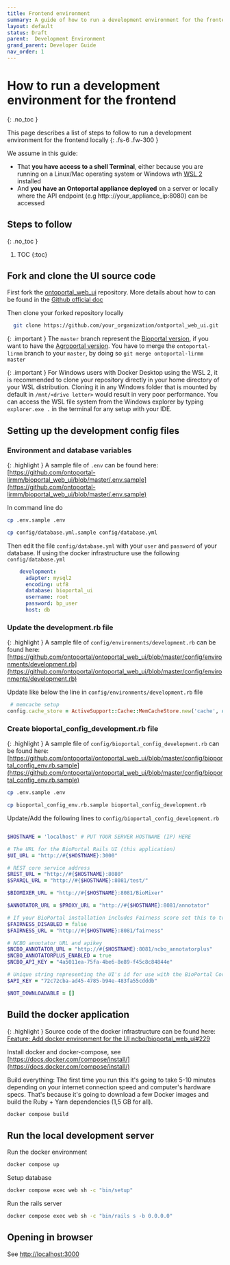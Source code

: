 ```yaml
---
title: Frontend environment
summary: A guide of how to run a development environment for the frontend
layout: default
status: Draft
parent:  Development Environment
grand_parent: Developer Guide
nav_order: 1
---
```


# How to run a development environment for the frontend
{: .no_toc }

This page describes a list of steps to follow to run a development environment for the frontend locally
{: .fs-6 .fw-300 }

We assume in this guide:
* That **you have access to a shell Terminal**, either because you are running on a Linux/Mac operating system or Windows wth [WSL 2](https://learn.microsoft.com/en-us/windows/wsl/) installed 
* And **you have an Ontoportal appliance deployed** on a server or locally where the API endpoint (e.g http:://your_appliance_ip:8080) can be accessed

## Steps to follow
{: .no_toc }

1. TOC
{:toc}

## Fork and clone the UI source code

First fork the [ontoportal_web_ui](https://github.com/ontoportal/ontoportal_web_ui) repository. More details about how to can be found in the [Github official doc](https://docs.github.com/en/get-started/quickstart/fork-a-repo?platform=linux)

Then clone your forked repository locally
```bash
  git clone https://github.com/your_organization/ontportal_web_ui.git
```

{: .important }
The `master` branch represent the [Bioportal version](https://bioportal.bioontology.org/), if you want to have the [Agroportal version](https://agroportal.lirmm.fr/).
You have to merge the `ontoportal-lirmm` branch to your `master`, by doing so `git merge ontoportal-lirmm master`

{: .important }
For Windows users with Docker Desktop using the WSL 2, it is recommended to clone your repository directly in your home directory of your WSL distribution. Cloning it in any Windows folder that is mounted by default in `/mnt/<drive letter>` would result in very poor performance.
You can access the WSL file system from the Windows explorer by typing `explorer.exe .` in the terminal for any setup with your IDE.

## Setting up the development config files

### Environment and database variables

{: .highlight }
A sample file of `.env` can be found
here:[https://github.com/ontoportal-lirmm/bioportal_web_ui/blob/master/.env.sample](https://github.com/ontoportal-lirmm/bioportal_web_ui/blob/master/.env.sample)

In command line do

```bash
cp .env.sample .env

cp config/database.yml.sample config/database.yml
```

Then edit the file `config/database.yml` with your `user` and `password` of your database. If using the docker
infrastructure use the following `config/database.yml`

```yml
    development:
      adapter: mysql2
      encoding: utf8
      database: bioportal_ui
      username: root
      password: bp_user
      host: db
```

### Update the development.rb file

{: .highlight }
A sample file of `config/environments/development.rb` can be found
here:[https://github.com/ontoportal/ontoportal_web_ui/blob/master/config/environments/development.rb](https://github.com/ontoportal/ontoportal_web_ui/blob/master/config/environments/development.rb)

Update like below the line in `config/environments/development.rb` file

```ruby
 # memcache setup
config.cache_store = ActiveSupport::Cache::MemCacheStore.new('cache', namespace: 'BioPortal')

```

### Create bioportal_config_development.rb file

{: .highlight }
A sample file of `config/bioportal_config_development.rb` can be found
here:[https://github.com/ontoportal/ontoportal_web_ui/blob/master/config/bioportal_config_env.rb.sample](https://github.com/ontoportal/ontoportal_web_ui/blob/master/config/bioportal_config_env.rb.sample)

```bash
cp .env.sample .env

cp bioportal_config_env.rb.sample bioportal_config_development.rb
```

Update/Add the following lines to `config/bioportal_config_development.rb`  

```ruby

$HOSTNAME = 'localhost' # PUT YOUR SERVER HOSTNAME (IP) HERE

# The URL for the BioPortal Rails UI (this application)
$UI_URL = "http://#{$HOSTNAME}:3000"

# REST core service address
$REST_URL = "http://#{$HOSTNAME}:8080"
$SPARQL_URL = "http://#{$HOSTNAME}:8081/test/"

$BIOMIXER_URL = "http://#{$HOSTNAME}:8081/BioMixer"

$ANNOTATOR_URL = $PROXY_URL = "http://#{$HOSTNAME}:8081/annotator"

# If your BioPortal installation includes Fairness score set this to true
$FAIRNESS_DISABLED = false
$FAIRNESS_URL = "http://#{$HOSTNAME}:8081/fairness"

# NCBO annotator URL and apikey
$NCBO_ANNOTATOR_URL = "http://#{$HOSTNAME}:8081/ncbo_annotatorplus"
$NCBO_ANNOTATORPLUS_ENABLED = true
$NCBO_API_KEY = "4a5011ea-75fa-4be6-8e89-f45c8c84844e"

# Unique string representing the UI's id for use with the BioPortal Core
$API_KEY = "72c72cba-ad45-4785-b94e-483fa55cdddb"

$NOT_DOWNLOADABLE = []

```

## Build the docker application

{: .highlight }
Source code of the docker infrastructure can be found
here: [Feature: Add docker environment for the UI ncbo/bioportal_web_ui#229](https://github.com/ncbo/bioportal_web_ui/pull/229)

Install docker and docker-compose,
see [https://docs.docker.com/compose/install/](https://docs.docker.com/compose/install/)

Build everything: The first time you run this it's going to take 5-10 minutes depending on your internet connection
speed and computer's
hardware specs. That's because it's going to download a few Docker images and build the Ruby + Yarn dependencies (1,5 GB
for all).

```bash
docker compose build
```

## Run the local development server

Run the docker environment

```bash
docker compose up
```

Setup database

```bash
docker compose exec web sh -c "bin/setup"
```


Run the rails server

```bash
docker compose exec web sh -c "bin/rails s -b 0.0.0.0"
```

## Opening in browser

See [http://localhost:3000](http://localhost:3000)